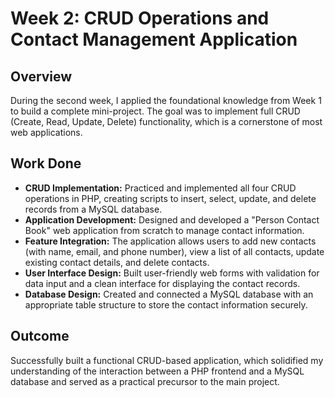 # Week 2: CRUD Operations and Contact Management Application

## Overview
During the second week, I applied the foundational knowledge from Week 1 to build a complete mini-project. The goal was to implement full CRUD (Create, Read, Update, Delete) functionality, which is a cornerstone of most web applications.

## Work Done
*   **CRUD Implementation:** Practiced and implemented all four CRUD operations in PHP, creating scripts to insert, select, update, and delete records from a MySQL database.
*   **Application Development:** Designed and developed a "Person Contact Book" web application from scratch to manage contact information.
*   **Feature Integration:** The application allows users to add new contacts (with name, email, and phone number), view a list of all contacts, update existing contact details, and delete contacts.
*   **User Interface Design:** Built user-friendly web forms with validation for data input and a clean interface for displaying the contact records.
*   **Database Design:** Created and connected a MySQL database with an appropriate table structure to store the contact information securely.

## Outcome
Successfully built a functional CRUD-based application, which solidified my understanding of the interaction between a PHP frontend and a MySQL database and served as a practical precursor to the main project.
